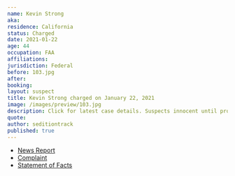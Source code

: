 ```yaml
---
name: Kevin Strong
aka:
residence: California
status: Charged
date: 2021-01-22
age: 44
occupation: FAA
affiliations:
jurisdiction: Federal
before: 103.jpg
after:
booking:
layout: suspect
title: Kevin Strong charged on January 22, 2021
image: /images/preview/103.jpg
description: Click for latest case details. Suspects innocent until proven guilty.
quote:
author: seditiontrack
published: true
---
```


- [News Report](https://www.huffpost.com/entry/qanon-faa-employee-capitol-insurrection_n_600b2881c5b6d64153abaf3d)
- [Complaint](https://www.justice.gov/opa/page/file/1359586/download)
- [Statement of Facts](https://www.justice.gov/opa/page/file/1359586/download)